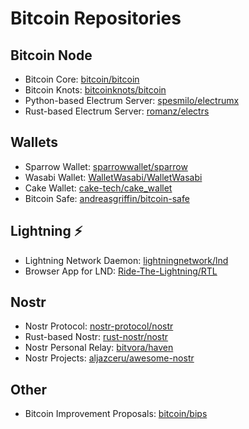 # Bitcoin Repositories

## Bitcoin Node
- Bitcoin Core: [bitcoin/bitcoin](https://github.com/bitcoin/bitcoin)
- Bitcoin Knots: [bitcoinknots/bitcoin](https://github.com/bitcoinknots/bitcoin)
- Python-based Electrum Server: [spesmilo/electrumx](https://github.com/spesmilo/electrumx)
- Rust-based Electrum Server: [romanz/electrs](https://github.com/romanz/electrs)

## Wallets
- Sparrow Wallet: [sparrowwallet/sparrow](https://github.com/sparrowwallet/sparrow)
- Wasabi Wallet: [WalletWasabi/WalletWasabi](https://github.com/WalletWasabi/WalletWasabi)
- Cake Wallet: [cake-tech/cake_wallet](https://github.com/cake-tech/cake_wallet)
- Bitcoin Safe: [andreasgriffin/bitcoin-safe](https://github.com/andreasgriffin/bitcoin-safe)

## Lightning ⚡️
- Lightning Network Daemon: [lightningnetwork/lnd](https://github.com/lightningnetwork/lnd)
- Browser App for LND: [Ride-The-Lightning/RTL](https://github.com/Ride-The-Lightning/RTL)

## Nostr
- Nostr Protocol: [nostr-protocol/nostr](https://github.com/nostr-protocol/nostr)
- Rust-based Nostr: [rust-nostr/nostr](https://github.com/rust-nostr/nostr)
- Nostr Personal Relay: [bitvora/haven](https://github.com/bitvora/haven)
- Nostr Projects: [aljazceru/awesome-nostr](https://github.com/aljazceru/awesome-nostr)


## Other
- Bitcoin Improvement Proposals: [bitcoin/bips](https://github.com/bitcoin/bips)
